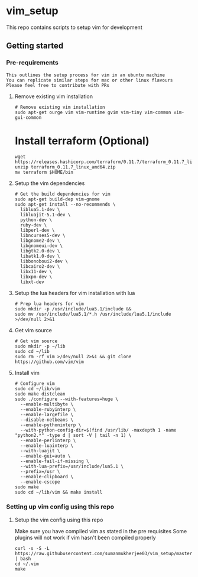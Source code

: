 # vim_setup

This repo contains scripts to setup vim for development

## Getting started

### Pre-requirements
    This outlines the setup process for vim in an ubuntu machine
    You can replicate similar steps for mac or other linux flavours
    Please feel free to contribute with PRs

1. Remove existing vim installation
    ```shell
    # Remove existing vim installation
    sudo apt-get ourge vim vim-runtime gvim vim-tiny vim-common vim-gui-common
    ```
    # Install terraform (Optional)
    ```
    wget https://releases.hashicorp.com/terraform/0.11.7/terraform_0.11.7_linux_amd64.zip
    unzip terraform_0.11.7_linux_amd64.zip
    mv terraform $HOME/bin
    ```

2. Setup the vim dependencies
    ```shell
    # Get the build dependencies for vim
    sudo apt-get build-dep vim-gnome
    sudo apt-get install --no-recommends \
      liblua5.1-dev \
      libluajit-5.1-dev \
      python-dev \
      ruby-dev \
      libperl-dev \
      libncurses5-dev \
      libgnome2-dev \
      libgnomeui-dev \
      libgtk2.0-dev \
      libatk1.0-dev \
      libbonoboui2-dev \
      libcairo2-dev \
      libx11-dev \
      libxpm-dev \
      libxt-dev
    ```

3. Setup the lua headers for vim installation with lua
    ```shell
    # Prep lua headers for vim
    sudo mkdir -p /usr/include/lua5.1/include &&
    sudo mv /usr/include/lua5.1/*.h /usr/include/lua5.1/include >/dev/null 2>&1
    ```

4. Get vim source
    ```shell
    # Get vim source
    sudo mkdir -p ~/lib
    sudo cd ~/lib
    sudo rm -rf vim >/dev/null 2>&1 && git clone https://github.com/vim/vim
    ```

5. Install vim
    ```shell
    # Configure vim
    sudo cd ~/lib/vim
    sudo make distclean
    sudo ./configure --with-features=huge \
      --enable-multibyte \
      --enable-rubyinterp \
      --enable-largefile \
      --disable-netbeans \
      --enable-pythoninterp \
      --with-python-config-dir=$(find /usr/lib/ -maxdepth 1 -name "python2.*" -type d | sort -V | tail -n 1) \
      --enable-perlinterp \
      --enable-luainterp \
      --with-luajit \
      --enable-gui=auto \
      --enable-fail-if-missing \
      --with-lua-prefix=/usr/include/lua5.1 \
      --prefix=/usr \
      --enable-clipboard \
      --enable-cscope
    sudo make
    sudo cd ~/lib/vim && make install
    ```

### Setting up vim config using this repo

1. Setup the vim config using this repo

    Make sure you have compiled vim as stated in the pre requisites
    Some plugins will not work if vim hasn't been compiled properly

    ```shell
    curl -s -S -L https://raw.githubusercontent.com/sumanmukherjee03/vim_setup/master/bootstrap.sh | bash
    cd ~/.vim
    make
    ```
